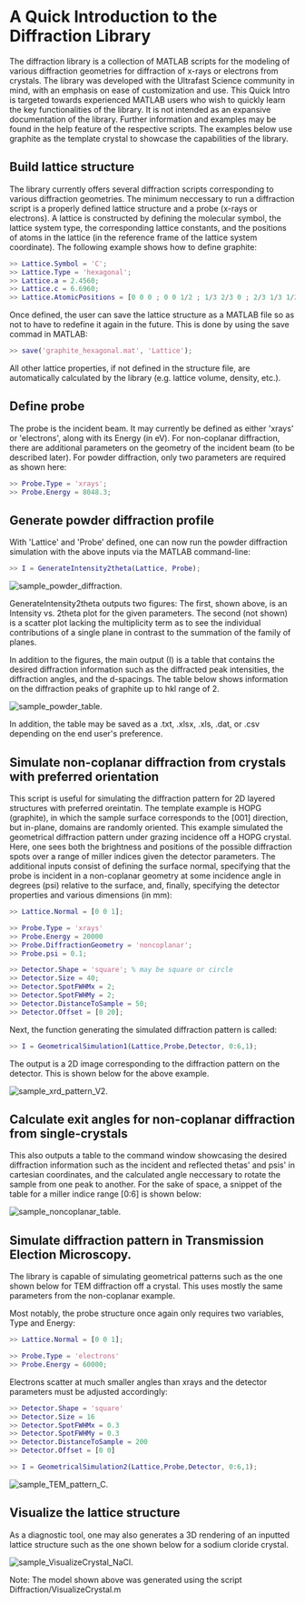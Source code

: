 # A Quick Introduction to the Diffraction Library

The diffraction library is a collection of MATLAB scripts for the modeling of various diffraction geometries for diffraction of x-rays or electrons from crystals. The library was developed with the Ultrafast Science community in mind, with an emphasis on ease of customization and use. This Quick Intro is targeted towards experienced MATLAB users who wish to quickly learn the key functionalities of the library. It is not intended as an expansive documentation of the library. Further information and examples may be found in the help feature of the respective scripts. The examples below use graphite as the template crystal to showcase the capabilities of the library.

## Build lattice structure

The library currently offers several diffraction scripts corresponding to various diffraction geometries. The minimum neccessary to run a diffraction script is a properly defined lattice structure and a probe (x-rays or electrons). A lattice is constructed by defining the molecular symbol, the lattice system type, the corresponding lattice constants, and the positions of atoms in the lattice (in the reference frame of the lattice system coordinate). The following example shows how to define graphite:

```matlab
>> Lattice.Symbol = 'C';   
>> Lattice.Type = 'hexagonal'; 
>> Lattice.a = 2.4560;
>> Lattice.c = 6.6960;
>> Lattice.AtomicPositions = [0 0 0 ; 0 0 1/2 ; 1/3 2/3 0 ; 2/3 1/3 1/2];
```

Once defined, the user can save the lattice structure as a MATLAB file so as not to have to redefine it again in the future. This is done by using the save commad in MATLAB:

```matlab
>> save('graphite_hexagonal.mat', 'Lattice'); 
```
All other lattice properties, if not defined in the structure file, are automatically calculated by the library (e.g. lattice volume, density, etc.).

## Define probe

The probe is the incident beam. It may currently be defined as either 'xrays' or 'electrons', along with its Energy (in eV). For non-coplanar diffraction, there are additional parameters on the geometry of the incident beam (to be described later). For powder diffraction, only two parameters are required as shown here:

```matlab
>> Probe.Type = 'xrays';
>> Probe.Energy = 8048.3;
```

## Generate powder diffraction profile

With 'Lattice' and 'Probe' defined, one can now run the powder diffraction simulation with the above inputs via the MATLAB command-line:

```matlab
>> I = GenerateIntensity2theta(Lattice, Probe);
```

![sample_powder_diffraction.](sample_powder_diffraction.png)

GenerateIntensity2theta outputs two figures: The first, shown above, is an Intensity vs. 2theta plot for the given parameters. The second (not shown) is a scatter plot lacking the multiplicity term as to see the individual contributions of a single plane in contrast to the summation of the family of planes.

In addition to the figures, the main output (I) is a table that contains the desired diffraction information such as the diffracted peak intensities, the diffraction angles, and the d-spacings. The table below shows information on the diffraction peaks of graphite up to hkl range of 2.

![sample_powder_table.](sample_powder_table.png)

In addition, the table may be saved as a .txt, .xlsx, .xls, .dat, or .csv depending on the end user's preference. 

## Simulate non-coplanar diffraction from crystals with preferred orientation

This script is useful for simulating the diffraction pattern for 2D layered structures with preferred oreintatin. The template example is HOPG (graphite), in which the sample surface corresponds to the [001] direction, but in-plane, domains are randomly oriented. This example simulated the geometrical diffraction pattern under grazing incidence off a HOPG crystal. Here, one sees both the brightness and positions of the possible diffraction spots over a range of miller indices given the detector parameters. The additional inputs consist of defining the surface normal, specifying that the probe is incident in a non-coplanar geometry at some incidence angle in degrees (psi) relative to the surface, and, finally, specifying the detector properties and various dimensions (in mm):

```matlab
>> Lattice.Normal = [0 0 1];

>> Probe.Type = 'xrays'
>> Probe.Energy = 20000
>> Probe.DiffractionGeometry = 'noncoplanar';
>> Probe.psi = 0.1;

>> Detector.Shape = 'square'; % may be square or circle
>> Detector.Size = 40;
>> Detector.SpotFWHMx = 2;
>> Detector.SpotFWHMy = 2;
>> Detector.DistanceToSample = 50;
>> Detector.Offset = [0 20];
```
Next, the function generating the simulated diffraction pattern is called:

```matlab
>> I = GeometricalSimulation1(Lattice,Probe,Detector, 0:6,1);
```

The output is a 2D image corresponding to the diffraction pattern on the detector. This is shown below for the above example.    

![sample_xrd_pattern_V2.](sample_xrd_pattern_V2.png)

## Calculate exit angles for non-coplanar diffraction from single-crystals

This also outputs a table to the command window showcasing the desired diffraction information such as the incident and reflected thetas' and psis' in cartesian coordinates, and the calculated angle neccessary to rotate the sample from one peak to another. For the sake of space, a snippet of the table for a miller indice range [0:6] is shown below:

![sample_noncoplanar_table.](sample_noncoplanar_table.png)

## Simulate diffraction pattern in Transmission Election Microscopy.

The library is capable of simulating geometrical patterns such as the one shown below for TEM diffraction off a crystal. This uses mostly the same parameters from the non-coplanar example.

Most notably, the probe structure once again only requires two variables, Type and Energy:

```matlab
>> Lattice.Normal = [0 0 1];

>> Probe.Type = 'electrons'
>> Probe.Energy = 60000;
```

Electrons scatter at much smaller angles than xrays and the detector parameters must be adjusted accordingly:
```matlab
>> Detector.Shape = 'square' 
>> Detector.Size = 16  
>> Detector.SpotFWHMx = 0.3
>> Detector.SpotFWHMy = 0.3
>> Detector.DistanceToSample = 200 
>> Detector.Offset = [0 0]
```
```matlab
>> I = GeometricalSimulation2(Lattice,Probe,Detector, 0:6,1);
```




![sample_TEM_pattern_C.](sample_TEM_pattern_C.png)

## Visualize the lattice structure
As a diagnostic tool, one may also generates a 3D rendering of an inputted lattice structure such as the one shown below for a sodium cloride crystal. 

![sample_VisualizeCrystal_NaCl.](sample_VisualizeCrystal_NaCl.png)

Note: The model shown above was generated using the script Diffraction/VisualizeCrystal.m

